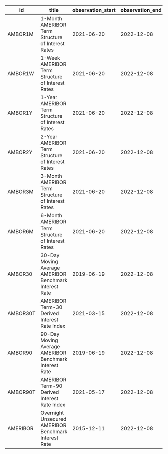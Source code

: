 | id       | title                                                  | observation_start   | observation_end   |
|----------|--------------------------------------------------------|---------------------|-------------------|
| AMBOR1M  | 1-Month AMERIBOR Term Structure of Interest Rates      | 2021-06-20          | 2022-12-08        |
| AMBOR1W  | 1-Week AMERIBOR Term Structure of Interest Rates       | 2021-06-20          | 2022-12-08        |
| AMBOR1Y  | 1-Year AMERIBOR Term Structure of Interest Rates       | 2021-06-20          | 2022-12-08        |
| AMBOR2Y  | 2-Year AMERIBOR Term Structure of Interest Rates       | 2021-06-20          | 2022-12-08        |
| AMBOR3M  | 3-Month AMERIBOR Term Structure of Interest Rates      | 2021-06-20          | 2022-12-08        |
| AMBOR6M  | 6-Month AMERIBOR Term Structure of Interest Rates      | 2021-06-20          | 2022-12-08        |
| AMBOR30  | 30-Day Moving Average AMERIBOR Benchmark Interest Rate | 2019-06-19          | 2022-12-08        |
| AMBOR30T | AMERIBOR Term-30 Derived Interest Rate Index           | 2021-03-15          | 2022-12-08        |
| AMBOR90  | 90-Day Moving Average AMERIBOR Benchmark Interest Rate | 2019-06-19          | 2022-12-08        |
| AMBOR90T | AMERIBOR Term-90 Derived Interest Rate Index           | 2021-05-17          | 2022-12-08        |
| AMERIBOR | Overnight Unsecured AMERIBOR Benchmark Interest Rate   | 2015-12-11          | 2022-12-08        |